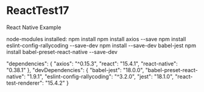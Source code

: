 # ReactTest17
React Native Example

node-modules installed:
npm install
npm install axios --save
npm install eslint-config-rallycoding --save-dev 
npm install --save-dev babel-jest
npm install babel-preset-react-native --save-dev


  "dependencies": {
    "axios": "^0.15.3",
    "react": "15.4.1",
    "react-native": "0.38.1"
  },
  "devDependencies": {
    "babel-jest": "18.0.0",
    "babel-preset-react-native": "1.9.1",
    "eslint-config-rallycoding": "^3.2.0",
    "jest": "18.1.0",
    "react-test-renderer": "15.4.2"
  }

